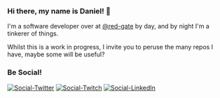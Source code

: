 ### Hi there, my name is Daniel! 👋

I'm a software developer over at [@red-gate](https://github.com/red-gate) by day, and by night I'm a tinkerer of things.

Whilst this is a work in progress, I invite you to peruse the many repos I have, maybe some will be useful?

### Be Social!
[![Social-Twitter](https://img.shields.io/twitter/follow/MrDKOz?color=76189C&logo=twitter&style=for-the-badge)](https://twitter.com/intent/follow?original_referer=https%3A%2F%2Fgithub.com%2FMrDKOz&screen_name=MrDKOz)
[![Social-Twitch](https://img.shields.io/twitch/status/MrDKOz?color=76189C&logo=twitch&label=MrDKOz&style=for-the-badge)](https://twitch.tv/MrDKOz)
[![Social-LinkedIn](https://img.shields.io/badge/LinkedIn-Network?color=76189C&logo=linkedin&style=for-the-badge)](https://twitch.tv/MrDKOz)